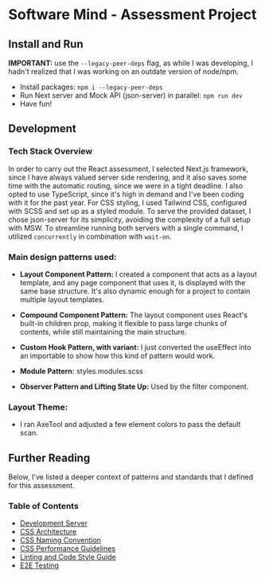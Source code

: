 # Software Mind - Assessment Project

## Install and Run
**IMPORTANT:** use the `--legacy-peer-deps` flag, as while I was developing, I hadn't realized that I was working on an outdate version of node/npm.
- Install packages: `npm i --legacy-peer-deps`
- Run Next server and Mock API (json-server) in parallel: `npm run dev`
- Have fun!

## Development

### Tech Stack Overview
In order to carry out the React assessment, I selected Next.js framework, since I have always valued server side rendering, and it also saves some time with the automatic routing, since we were in a tight deadline.
I also opted to use TypeScript, since it's high in demand and I've been coding with it for the past year.
For CSS styling, I used Tailwind CSS, configured with SCSS and set up as a styled module. To serve the provided dataset, I chose json-server for its simplicity, avoiding the complexity of a full setup with MSW. To streamline running both servers with a single command, I utilized `concurrently` in combination with `wait-on`.

### Main design patterns used:
- **Layout Component Pattern:** I created a component that acts as a layout template, and any page component that uses it, is displayed with the same base structure. It's also dynamic enough for a project to contain multiple layout templates.

- **Compound Component Pattern:** The layout component uses React's built-in children prop, making it flexible to pass large chunks of contents, while still maintaining the main structure.

- **Custom Hook Pattern, with variant:** I just converted the useEffect into an importable to show how this kind of pattern would work.

- **Module Pattern:** styles.modules.scss

- **Observer Pattern and Lifting State Up:** Used by the filter component.

### Layout Theme:
- I ran AxeTool and adjusted a few element colors to pass the default scan.


## Further Reading
Below, I've listed a deeper context of patterns and standards that I defined for this assessment.

### Table of Contents
- [Development Server](/docs/development-environment.md)
- [CSS Architecture](/docs/css-architecture.md)
- [CSS Naming Convention](/docs/css-naming-convention)
- [CSS Performance Guidelines](/docs/css-performance-guidelines.md)
- [Linting and Code Style Guide](/docs/linting-and-code-style-guide.md)
- [E2E Testing](/docs/tests-e2e.md)  
